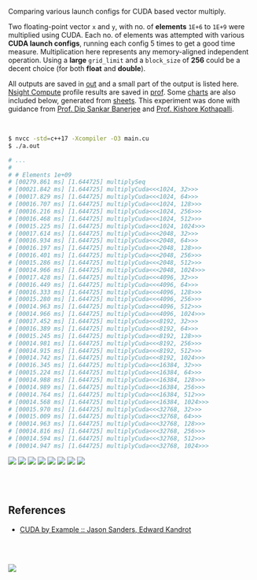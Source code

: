 Comparing various launch configs for CUDA based vector multiply.

Two floating-point vector `x` and `y`, with no. of **elements** `1E+6` to
`1E+9` were multiplied using CUDA. Each no. of elements was attempted with
various **CUDA launch configs**, running each config 5 times to get a good
time measure. Multiplication here represents any memory-aligned independent
operation. Using a **large** `grid_limit` and a `block_size` of **256** could
be a decent choice (for both **float** and **double**).

All outputs are saved in [out](out/) and a small part of the output is listed
here. [Nsight Compute] profile results are saved in [prof](prof/). Some [charts]
are also included below, generated from [sheets]. This experiment was done with
guidance from [Prof. Dip Sankar Banerjee] and [Prof. Kishore Kothapalli].

<br>

```bash
$ nvcc -std=c++17 -Xcompiler -O3 main.cu
$ ./a.out

# ...
#
# # Elements 1e+09
# [00279.861 ms] [1.644725] multiplySeq
# [00021.842 ms] [1.644725] multiplyCuda<<<1024, 32>>>
# [00017.829 ms] [1.644725] multiplyCuda<<<1024, 64>>>
# [00016.707 ms] [1.644725] multiplyCuda<<<1024, 128>>>
# [00016.216 ms] [1.644725] multiplyCuda<<<1024, 256>>>
# [00016.468 ms] [1.644725] multiplyCuda<<<1024, 512>>>
# [00015.225 ms] [1.644725] multiplyCuda<<<1024, 1024>>>
# [00017.614 ms] [1.644725] multiplyCuda<<<2048, 32>>>
# [00016.934 ms] [1.644725] multiplyCuda<<<2048, 64>>>
# [00016.197 ms] [1.644725] multiplyCuda<<<2048, 128>>>
# [00016.401 ms] [1.644725] multiplyCuda<<<2048, 256>>>
# [00015.286 ms] [1.644725] multiplyCuda<<<2048, 512>>>
# [00014.966 ms] [1.644725] multiplyCuda<<<2048, 1024>>>
# [00017.428 ms] [1.644725] multiplyCuda<<<4096, 32>>>
# [00016.449 ms] [1.644725] multiplyCuda<<<4096, 64>>>
# [00016.333 ms] [1.644725] multiplyCuda<<<4096, 128>>>
# [00015.280 ms] [1.644725] multiplyCuda<<<4096, 256>>>
# [00014.963 ms] [1.644725] multiplyCuda<<<4096, 512>>>
# [00014.966 ms] [1.644725] multiplyCuda<<<4096, 1024>>>
# [00017.452 ms] [1.644725] multiplyCuda<<<8192, 32>>>
# [00016.389 ms] [1.644725] multiplyCuda<<<8192, 64>>>
# [00015.245 ms] [1.644725] multiplyCuda<<<8192, 128>>>
# [00014.981 ms] [1.644725] multiplyCuda<<<8192, 256>>>
# [00014.915 ms] [1.644725] multiplyCuda<<<8192, 512>>>
# [00014.742 ms] [1.644725] multiplyCuda<<<8192, 1024>>>
# [00016.345 ms] [1.644725] multiplyCuda<<<16384, 32>>>
# [00015.224 ms] [1.644725] multiplyCuda<<<16384, 64>>>
# [00014.988 ms] [1.644725] multiplyCuda<<<16384, 128>>>
# [00014.989 ms] [1.644725] multiplyCuda<<<16384, 256>>>
# [00014.764 ms] [1.644725] multiplyCuda<<<16384, 512>>>
# [00014.568 ms] [1.644725] multiplyCuda<<<16384, 1024>>>
# [00015.970 ms] [1.644725] multiplyCuda<<<32768, 32>>>
# [00015.009 ms] [1.644725] multiplyCuda<<<32768, 64>>>
# [00014.963 ms] [1.644725] multiplyCuda<<<32768, 128>>>
# [00014.816 ms] [1.644725] multiplyCuda<<<32768, 256>>>
# [00014.594 ms] [1.644725] multiplyCuda<<<32768, 512>>>
# [00014.947 ms] [1.644725] multiplyCuda<<<32768, 1024>>>
```

[![](https://i.imgur.com/bGUUPot.gif)][sheets]
[![](https://i.imgur.com/eLQ7XpP.gif)][sheets]
[![](https://i.imgur.com/IagoPuk.gif)][sheets]
[![](https://i.imgur.com/4L394Vk.gif)][sheets]
[![](https://i.imgur.com/tCUuW0a.gif)][sheets]
[![](https://i.imgur.com/tZaV8K6.gif)][sheets]
[![](https://i.imgur.com/U6jbPeH.gif)][sheets]
[![](https://i.imgur.com/mpjbvkK.gif)][sheets]

<br>
<br>


## References

- [CUDA by Example :: Jason Sanders, Edward Kandrot](https://www.slideshare.net/SubhajitSahu/cuda-by-example-notes)

<br>
<br>

[![](https://i.imgur.com/lRwvZLe.png)](https://www.youtube.com/watch?v=vTdodyhhjww)

[Prof. Dip Sankar Banerjee]: https://sites.google.com/site/dipsankarban/
[Prof. Kishore Kothapalli]: https://cstar.iiit.ac.in/~kkishore/
[Nsight Compute]: https://developer.nvidia.com/nsight-compute
[charts]: https://photos.app.goo.gl/xorYb1MZSNqxUgNy7
[sheets]: https://docs.google.com/spreadsheets/d/1fWcVNQbANgiNepryktAsIWUHCNiAi-Yf1qQyiLsTJio/edit?usp=sharing

